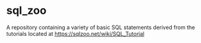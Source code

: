 # sql_zoo
A repository containing a variety of basic SQL statements derived from the tutorials located at https://sqlzoo.net/wiki/SQL_Tutorial
